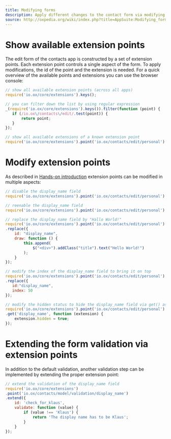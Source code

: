 ```yaml
---
title: Modifying forms
description: Apply different changes to the contact form via modifying its extensionpoints and extensions
source: http://oxpedia.org/wiki/index.php?title=AppSuite:Modifying_forms_by_using_extension_points
---
```


# Show available extension points

The edit form of the contacts app is constructed by a set of extension points.
Each extension point controls a single aspect of the form. 
To apply modifications, the id of the point and the extension is needed. 
For a quick overview of the available points and extensions you can use the browser console:

```javascript
// show all available extension points (across all apps)
require('io.ox/core/extensions').keys();
```

```javascript
// you can filter down the list by using regular expression 
_(require('io.ox/core/extensions').keys()).filter(function (point) {
   if (/io.ox\/contacts\/edit/.test(point)) {
       return point;
   }
});
```

```javascript
// show all available extensions of a known extension point
require('io.ox/core/extensions').point('io.ox/contacts/edit/personal').all();
```

# Modify extension points

As described in [Hands-on introduction](ui/extension-points/01-introduction.html) extension points can be modified in multiple aspects:

```javascript
// disable the display_name field
require('io.ox/core/extensions').point('io.ox/contacts/edit/personal').disable('display_name');
```

```javascript
// reenable the display_name field
require('io.ox/core/extensions').point('io.ox/contacts/edit/personal').enable('display_name');
```

```javascript
// replace the display_name field by "Hallo World!"
require('io.ox/core/extensions').point('io.ox/contacts/edit/personal')
.replace({
    id: "display_name",
    draw: function () {
        this.append(
            $("<div>").addClass("title").text("Hello World!")
        );
    }
});
```

```javascript
// modify the index of the display_name field to bring it on top
require('io.ox/core/extensions').point('io.ox/contacts/edit/personal')
.replace({
   id:"display_name",
   index: 50
});
```

```javascript
// modify the hidden status to hide the display_name field via get() as alternative way
require('io.ox/core/extensions').point('io.ox/contacts/edit/personal')
.get('display_name', function (extension) {
    extension.hidden = true;
});
```

# Extending the form validation via extension points

In addition to the default validation, another validation step can be implemented by extending the proper extension point:

```javascript
// extend the validation of the display_name field
require('io.ox/core/extensions')
.point('io.ox/contacts/model/validation/display_name')
.extend({
    id: 'check_for_klaus',
    validate: function (value) {
        if (value !== 'Klaus') {
            return 'The display name has to be Klaus';
        }
    }
});
```
